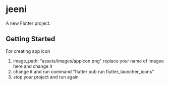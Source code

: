 # jeeni

A new Flutter project.

## Getting Started

For creating app icon 
1) image_path: "assets/images/appicon.png"  replace your name of imagee here and change it 
2) change it and run command "flutter pub run flutter_launcher_icons"
3) stop your project and run again 